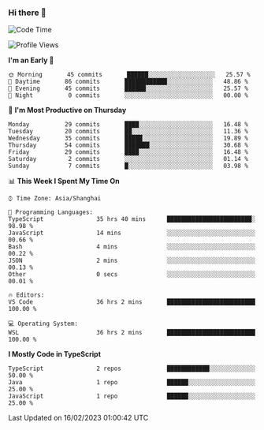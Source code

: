 ### Hi there 👋

<!--
**waynelwz/waynelwz** is a ✨ _special_ ✨ repository because its `README.md` (this file) appears on your GitHub profile.

Here are some ideas to get you started:

- 🔭 I’m currently working on ...
- 🌱 I’m currently learning ...
- 👯 I’m looking to collaborate on ...
- 🤔 I’m looking for help with ...
- 💬 Ask me about ...
- 📫 How to reach me: ...
- 😄 Pronouns: ...
- ⚡ Fun fact: ...
-->

<!--START_SECTION:waka-->
![Code Time](http://img.shields.io/badge/Code%20Time-1%2C037%20hrs%2039%20mins-blue)

![Profile Views](http://img.shields.io/badge/Profile%20Views-0-blue)

**I'm an Early 🐤** 

```text
🌞 Morning       45 commits       ██████░░░░░░░░░░░░░░░░░░░   25.57 % 
🌆 Daytime       86 commits       ████████████░░░░░░░░░░░░░   48.86 % 
🌃 Evening       45 commits       ██████░░░░░░░░░░░░░░░░░░░   25.57 % 
🌙 Night          0 commits       ░░░░░░░░░░░░░░░░░░░░░░░░░   00.00 % 

```
📅 **I'm Most Productive on Thursday** 

```text
Monday          29 commits       ████░░░░░░░░░░░░░░░░░░░░░   16.48 % 
Tuesday         20 commits       ██░░░░░░░░░░░░░░░░░░░░░░░   11.36 % 
Wednesday       35 commits       █████░░░░░░░░░░░░░░░░░░░░   19.89 % 
Thursday        54 commits       ███████░░░░░░░░░░░░░░░░░░   30.68 % 
Friday          29 commits       ████░░░░░░░░░░░░░░░░░░░░░   16.48 % 
Saturday         2 commits       ░░░░░░░░░░░░░░░░░░░░░░░░░   01.14 % 
Sunday           7 commits       █░░░░░░░░░░░░░░░░░░░░░░░░   03.98 % 

```


📊 **This Week I Spent My Time On** 

```text
⌚︎ Time Zone: Asia/Shanghai

💬 Programming Languages: 
TypeScript               35 hrs 40 mins      ████████████████████████░   98.98 % 
JavaScript               14 mins             ░░░░░░░░░░░░░░░░░░░░░░░░░   00.66 % 
Bash                     4 mins              ░░░░░░░░░░░░░░░░░░░░░░░░░   00.22 % 
JSON                     2 mins              ░░░░░░░░░░░░░░░░░░░░░░░░░   00.13 % 
Other                    0 secs              ░░░░░░░░░░░░░░░░░░░░░░░░░   00.01 % 

🔥 Editors: 
VS Code                  36 hrs 2 mins       █████████████████████████   100.00 % 

💻 Operating System: 
WSL                      36 hrs 2 mins       █████████████████████████   100.00 % 

```

**I Mostly Code in TypeScript** 

```text
TypeScript               2 repos             ████████████░░░░░░░░░░░░░   50.00 % 
Java                     1 repo              ██████░░░░░░░░░░░░░░░░░░░   25.00 % 
JavaScript               1 repo              ██████░░░░░░░░░░░░░░░░░░░   25.00 % 

```



 Last Updated on 16/02/2023 01:00:42 UTC
<!--END_SECTION:waka-->

